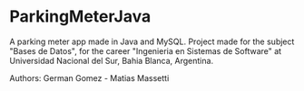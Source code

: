# ParkingMeterJava
A parking meter app made in Java and MySQL. Project made for the subject "Bases de Datos", for the career "Ingenieria en Sistemas de Software" at Universidad Nacional del Sur, Bahia Blanca, Argentina.

Authors: German Gomez - Matias Massetti 
